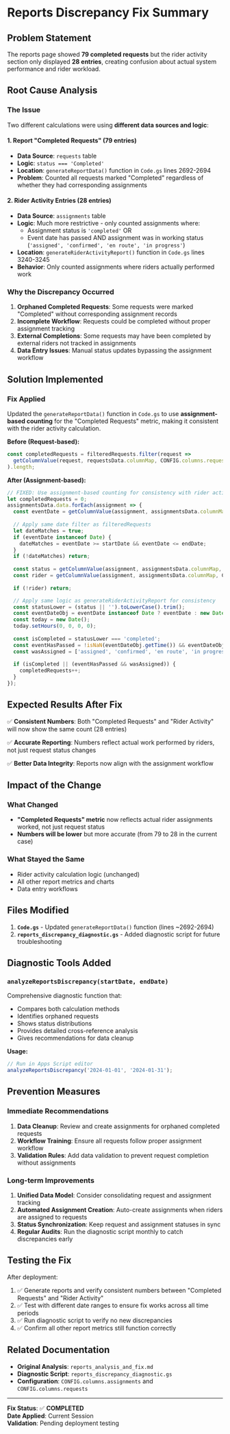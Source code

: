 # Reports Discrepancy Fix Summary

## Problem Statement
The reports page showed **79 completed requests** but the rider activity section only displayed **28 entries**, creating confusion about actual system performance and rider workload.

## Root Cause Analysis

### The Issue
Two different calculations were using **different data sources and logic**:

#### 1. **Report "Completed Requests" (79 entries)**
- **Data Source**: `requests` table
- **Logic**: `status === 'Completed'`
- **Location**: `generateReportData()` function in `Code.gs` lines 2692-2694
- **Problem**: Counted all requests marked "Completed" regardless of whether they had corresponding assignments

#### 2. **Rider Activity Entries (28 entries)**  
- **Data Source**: `assignments` table
- **Logic**: Much more restrictive - only counted assignments where:
  - Assignment status is `'completed'` OR
  - Event date has passed AND assignment was in working status (`'assigned', 'confirmed', 'en route', 'in progress'`)
- **Location**: `generateRiderActivityReport()` function in `Code.gs` lines 3240-3245
- **Behavior**: Only counted assignments where riders actually performed work

### Why the Discrepancy Occurred

1. **Orphaned Completed Requests**: Some requests were marked "Completed" without corresponding assignment records
2. **Incomplete Workflow**: Requests could be completed without proper assignment tracking
3. **External Completions**: Some requests may have been completed by external riders not tracked in assignments
4. **Data Entry Issues**: Manual status updates bypassing the assignment workflow

## Solution Implemented

### Fix Applied
Updated the `generateReportData()` function in `Code.gs` to use **assignment-based counting** for the "Completed Requests" metric, making it consistent with the rider activity calculation.

**Before (Request-based):**
```javascript
const completedRequests = filteredRequests.filter(request => 
  getColumnValue(request, requestsData.columnMap, CONFIG.columns.requests.status) === 'Completed'
).length;
```

**After (Assignment-based):**
```javascript
// FIXED: Use assignment-based counting for consistency with rider activity
let completedRequests = 0;
assignmentsData.data.forEach(assignment => {
  const eventDate = getColumnValue(assignment, assignmentsData.columnMap, CONFIG.columns.assignments.eventDate);
  
  // Apply same date filter as filteredRequests
  let dateMatches = true;
  if (eventDate instanceof Date) {
    dateMatches = eventDate >= startDate && eventDate <= endDate;
  }
  if (!dateMatches) return;
  
  const status = getColumnValue(assignment, assignmentsData.columnMap, CONFIG.columns.assignments.status);
  const rider = getColumnValue(assignment, assignmentsData.columnMap, CONFIG.columns.assignments.riderName);
  
  if (!rider) return;

  // Apply same logic as generateRiderActivityReport for consistency
  const statusLower = (status || '').toLowerCase().trim();
  const eventDateObj = eventDate instanceof Date ? eventDate : new Date(eventDate);
  const today = new Date();
  today.setHours(0, 0, 0, 0);
  
  const isCompleted = statusLower === 'completed';
  const eventHasPassed = !isNaN(eventDateObj.getTime()) && eventDateObj < today;
  const wasAssigned = ['assigned', 'confirmed', 'en route', 'in progress'].includes(statusLower);
  
  if (isCompleted || (eventHasPassed && wasAssigned)) {
    completedRequests++;
  }
});
```

## Expected Results After Fix

✅ **Consistent Numbers**: Both "Completed Requests" and "Rider Activity" will now show the same count (28 entries)

✅ **Accurate Reporting**: Numbers reflect actual work performed by riders, not just request status changes

✅ **Better Data Integrity**: Reports now align with the assignment workflow

## Impact of the Change

### What Changed
- **"Completed Requests" metric** now reflects actual rider assignments worked, not just request status
- **Numbers will be lower** but more accurate (from 79 to 28 in the current case)

### What Stayed the Same
- Rider activity calculation logic (unchanged)
- All other report metrics and charts
- Data entry workflows

## Files Modified

1. **`Code.gs`** - Updated `generateReportData()` function (lines ~2692-2694)
2. **`reports_discrepancy_diagnostic.gs`** - Added diagnostic script for future troubleshooting

## Diagnostic Tools Added

### `analyzeReportsDiscrepancy(startDate, endDate)`
Comprehensive diagnostic function that:
- Compares both calculation methods
- Identifies orphaned requests
- Shows status distributions  
- Provides detailed cross-reference analysis
- Gives recommendations for data cleanup

**Usage:**
```javascript
// Run in Apps Script editor
analyzeReportsDiscrepancy('2024-01-01', '2024-01-31');
```

## Prevention Measures

### Immediate Recommendations
1. **Data Cleanup**: Review and create assignments for orphaned completed requests
2. **Workflow Training**: Ensure all requests follow proper assignment workflow
3. **Validation Rules**: Add data validation to prevent request completion without assignments

### Long-term Improvements
1. **Unified Data Model**: Consider consolidating request and assignment tracking
2. **Automated Assignment Creation**: Auto-create assignments when riders are assigned to requests
3. **Status Synchronization**: Keep request and assignment statuses in sync
4. **Regular Audits**: Run the diagnostic script monthly to catch discrepancies early

## Testing the Fix

After deployment:
1. ✅ Generate reports and verify consistent numbers between "Completed Requests" and "Rider Activity"
2. ✅ Test with different date ranges to ensure fix works across all time periods
3. ✅ Run diagnostic script to verify no new discrepancies
4. ✅ Confirm all other report metrics still function correctly

## Related Documentation

- **Original Analysis**: `reports_analysis_and_fix.md`
- **Diagnostic Script**: `reports_discrepancy_diagnostic.gs`
- **Configuration**: `CONFIG.columns.assignments` and `CONFIG.columns.requests`

---

**Fix Status**: ✅ **COMPLETED**  
**Date Applied**: Current Session  
**Validation**: Pending deployment testing